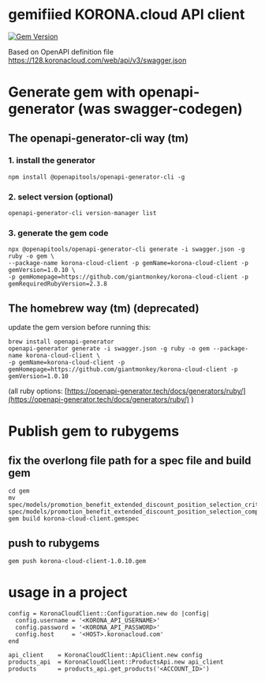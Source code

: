 # gemifiied KORONA.cloud API client

[![Gem Version](https://badge.fury.io/rb/korona-cloud-client.svg)](https://badge.fury.io/rb/korona-cloud-client)

Based on OpenAPI definition file https://128.koronacloud.com/web/api/v3/swagger.json

# Generate gem with openapi-generator (was swagger-codegen)
## The openapi-generator-cli way (tm)
### 1. install the generator
```
npm install @openapitools/openapi-generator-cli -g
```
### 2. select version (optional)
```
openapi-generator-cli version-manager list
```
### 3. generate the gem code
```
npx @openapitools/openapi-generator-cli generate -i swagger.json -g ruby -o gem \
--package-name korona-cloud-client -p gemName=korona-cloud-client -p gemVersion=1.0.10 \
-p gemHomepage=https://github.com/giantmonkey/korona-cloud-client -p gemRequiredRubyVersion=2.3.8
```

## The homebrew way (tm) (deprecated)
update the gem version before running this:
```
brew install openapi-generator
openapi-generator generate -i swagger.json -g ruby -o gem --package-name korona-cloud-client \
-p gemName=korona-cloud-client -p gemHomepage=https://github.com/giantmonkey/korona-cloud-client -p gemVersion=1.0.10
```
(all ruby options:  [https://openapi-generator.tech/docs/generators/ruby/](https://openapi-generator.tech/docs/generators/ruby/) )

# Publish gem to rubygems
## fix the overlong file path for a spec file and build gem
```
cd gem
mv spec/models/promotion_benefit_extended_discount_position_selection_criteria_min_max_range_value_comperator_spec.rb spec/models/promotion_benefit_extended_discount_position_selection_comperator_spec.rb
gem build korona-cloud-client.gemspec
```
## push to rubygems
```
gem push korona-cloud-client-1.0.10.gem
```

# usage in a project
```
config = KoronaCloudClient::Configuration.new do |config|
  config.username = '<KORONA_API_USERNAME>'
  config.password = '<KORONA_API_PASSWORD>'
  config.host     = '<HOST>.koronacloud.com'
end

api_client    = KoronaCloudClient::ApiClient.new config
products_api  = KoronaCloudClient::ProductsApi.new api_client
products      = products_api.get_products('<ACCOUNT_ID>')
```
